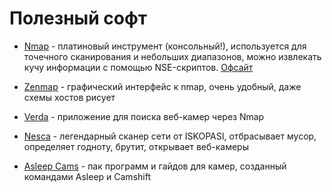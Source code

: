 Полезный софт
===

- [Nmap](nmap-guide.md) - платиновый инструмент (консольный!), используется для точечного сканирования и небольших диапазонов, можно извлекать кучу информации с помощью NSE-скриптов. [Офсайт](https://nmap.org/man/ru/index.html)

- [Zenmap](https://nmap.org/zenmap/) - графический интерфейс к nmap, очень удобный, даже схемы хостов рисует

- [Verda](https://github.com/pantyusha/verda-v1) - приложение для поиска веб-камер через Nmap

- [Nesca](https://github.com/ChronosX88/nesca) - легендарный сканер сети от ISKOPASI, отбрасывает мусор, определяет годноту, брутит, открывает веб-камеры

- [Asleep Cams](https://yadi.sk/d/afHBZ9oN3TziBq/) - пак программ и гайдов для камер, созданный командами Asleep и Camshift

